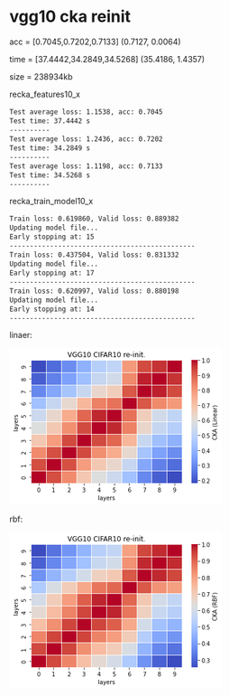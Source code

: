 # vgg10 cka reinit
acc = [0.7045,0.7202,0.7133] (0.7127, 0.0064)

time = [37.4442,34.2849,34.5268] (35.4186, 1.4357)

size = 238934kb

recka_features10_x
```
Test average loss: 1.1538, acc: 0.7045
Test time: 37.4442 s
----------
Test average loss: 1.2436, acc: 0.7202
Test time: 34.2849 s
----------
Test average loss: 1.1198, acc: 0.7133
Test time: 34.5268 s
----------
```

recka_train_model10_x
```
Train loss: 0.619860, Valid loss: 0.889382
Updating model file...
Early stopping at: 15
----------------------------------------------
Train loss: 0.437504, Valid loss: 0.831332
Updating model file...
Early stopping at: 17
----------------------------------------------
Train loss: 0.620997, Valid loss: 0.880198
Updating model file...
Early stopping at: 14
----------------------------------------------
```

linaer:

![recka10linear](recka10linear.png)

rbf:

![recka10rbf](recka10rbf.png)
